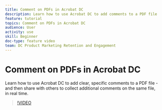 ```yaml
---
title: Comment on PDFs in Acrobat DC
description: Learn how to use Acrobat DC to add comments to a PDF file
feature: tutorial
topics: Comment on PDFs in Acrobat DC
audience: User
activity: use
skill: Beginner
doc-type: feature video
team: DC Product Marketing Retention and Engagement
---
```


# Comment on PDFs in Acrobat DC

Learn how to use Acrobat DC to add clear, specific comments to a PDF file - and then share with others to collect additional comments on the same file, in real time.

>[!VIDEO](https://video.tv.adobe.com/v/35492?hidetitle=true)
